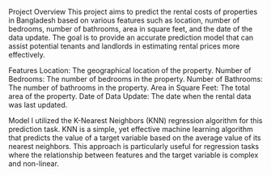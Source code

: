 Project Overview This project aims to predict the rental costs of properties in Bangladesh based on various features such as location, number of bedrooms, number of bathrooms, area in square feet, and the date of the data update. The goal is to provide an accurate prediction model that can assist potential tenants and landlords in estimating rental prices more effectively.

Features 
Location: The geographical location of the property. 
Number of Bedrooms: The number of bedrooms in the property. 
Number of Bathrooms: The number of bathrooms in the property. 
Area in Square Feet: The total area of the property.
Date of Data Update: The date when the rental data was last updated.

Model
I utilized the K-Nearest Neighbors (KNN) regression algorithm for this prediction task. KNN is a simple, yet effective machine learning algorithm that predicts the value of a target variable based on the average value of its nearest neighbors. This approach is particularly useful for regression tasks where the relationship between features and the target variable is complex and non-linear.
